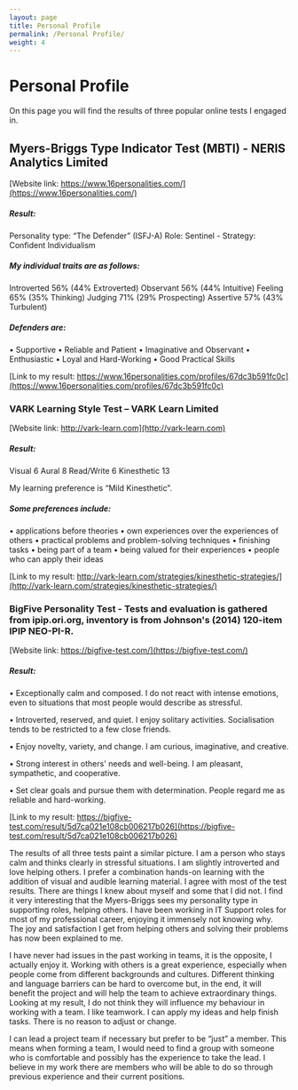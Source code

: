 ```yaml
---
layout: page
title: Personal Profile
permalink: /Personal Profile/
weight: 4
---
```


# **Personal Profile**

On this page you will find the results of three popular online tests I engaged in.

<p></p>
<p></p>

## **Myers-Briggs Type Indicator Test (MBTI) - NERIS Analytics Limited**
[Website link: https://www.16personalities.com/](https://www.16personalities.com/)

##### **Result:**

Personality type: “The Defender” (ISFJ-A)
Role: Sentinel - Strategy: Confident Individualism

##### **My individual traits are as follows:**

Introverted 56% (44% Extroverted)
Observant 56% (44% Intuitive)
Feeling 65% (35% Thinking)
Judging 71% (29% Prospecting)
Assertive 57% (43% Turbulent)

##### **Defenders are:**

•	Supportive
•	Reliable and Patient
•	Imaginative and Observant
•	Enthusiastic
•	Loyal and Hard-Working
•	Good Practical Skills

[Link to my result: https://www.16personalities.com/profiles/67dc3b591fc0c](https://www.16personalities.com/profiles/67dc3b591fc0c)

<p></p>
<p></p>

### **VARK Learning Style Test – VARK Learn Limited**
[Website link: http://vark-learn.com](http://vark-learn.com)

##### **Result:**

Visual 6
Aural 8
Read/Write 6
Kinesthetic 13

My learning preference is “Mild Kinesthetic”.

##### **Some preferences include:**

•	applications before theories
•	own experiences over the experiences of others
•	practical problems and problem-solving techniques
•	finishing tasks
•	being part of a team
•	being valued for their experiences
•	people who can apply their ideas

[Link to my result: http://vark-learn.com/strategies/kinesthetic-strategies/](http://vark-learn.com/strategies/kinesthetic-strategies/)

<p></p>
<p></p>

### **BigFive Personality Test - Tests and evaluation is gathered from ipip.ori.org, inventory is from Johnson's (2014) 120-item IPIP NEO-PI-R.**
[Website link: https://bigfive-test.com/](https://bigfive-test.com/)

##### **Result:**

•	Exceptionally calm and composed. I do not react with intense emotions, even to situations that most people would describe as stressful.

•	Introverted, reserved, and quiet. I enjoy solitary activities. Socialisation tends to be restricted to a few close friends.

•	Enjoy novelty, variety, and change. I am curious, imaginative, and creative.

•	Strong interest in others' needs and well-being. I am pleasant, sympathetic, and cooperative.

•	Set clear goals and pursue them with determination. People regard me as reliable and hard-working.

[Link to my result: https://bigfive-test.com/result/5d7ca021e108cb006217b026](https://bigfive-test.com/result/5d7ca021e108cb006217b026)

<p></p>
<p></p>

The results of all three tests paint a similar picture. I am a person who stays calm and thinks clearly in stressful situations. I am slightly introverted and love helping others.
I prefer a combination hands-on learning with the addition of visual and audible learning material. I agree with most of the test results. There are things I knew about myself and some that I did not. I find it very interesting that the Myers-Briggs sees my personality type in supporting roles, helping others. I have been working in IT Support roles for most of my professional career, enjoying it immensely not knowing why. The joy and satisfaction I get from helping others and solving their problems has now been explained to me.

I have never had issues in the past working in teams, it is the opposite, I actually enjoy it. Working with others is a great experience, especially when people come from different backgrounds and cultures. Different thinking and language barriers can be hard to overcome but, in the end, it will benefit the project and will help the team to achieve extraordinary things. Looking at my result, I do not think they will influence my behaviour in working with a team. I like teamwork. I can apply my ideas and help finish tasks. There is no reason to adjust or change.

I can lead a project team if necessary but prefer to be “just” a member. This means when forming a team, I would need to find a group with someone who is comfortable and possibly has the experience to take the lead. I believe in my work there are members who will be able to do so through previous experience and their current positions.

